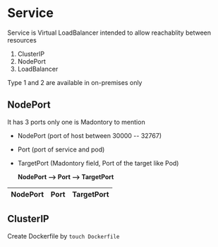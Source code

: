 # Service

Service is Virtual LoadBalancer intended to allow reachablity between resources
1. ClusterIP
2. NodePort
3. LoadBalancer

Type 1 and 2 are available in on-premises only

## NodePort

It has 3 ports only one is Madontory to mention

- NodePort (port of host between 30000 -- 32767)
- Port (port of service and pod)
- TargetPort (Madontory field, Port of the target like Pod)

     **NodePort --> Port --> TargetPort**


| NodePort | Port  | TargetPort |
| :------- | :---: | ---------: |


## ClusterIP


Create Dockerfile by `touch Dockerfile`
```YAML


```
